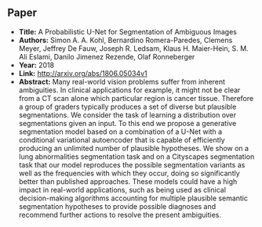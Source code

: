 ## Paper
  - **Title:** A Probabilistic U-Net for Segmentation of Ambiguous Images
  - **Authors:** Simon A. A. Kohl, Bernardino Romera-Paredes, Clemens Meyer, Jeffrey De Fauw, Joseph R. Ledsam, Klaus H. Maier-Hein, S. M. Ali Eslami, Danilo Jimenez Rezende, Olaf Ronneberger
  - **Year:** 2018
  - **Link:** http://arxiv.org/abs/1806.05034v1
  - **Abstract:** Many real-world vision problems suffer from inherent ambiguities. In clinical applications for example, it might not be clear from a CT scan alone which particular region is cancer tissue. Therefore a group of graders typically produces a set of diverse but plausible segmentations. We consider the task of learning a distribution over segmentations given an input. To this end we propose a generative segmentation model based on a combination of a U-Net with a conditional variational autoencoder that is capable of efficiently producing an unlimited number of plausible hypotheses. We show on a lung abnormalities segmentation task and on a Cityscapes segmentation task that our model reproduces the possible segmentation variants as well as the frequencies with which they occur, doing so significantly better than published approaches. These models could have a high impact in real-world applications, such as being used as clinical decision-making algorithms accounting for multiple plausible semantic segmentation hypotheses to provide possible diagnoses and recommend further actions to resolve the present ambiguities.
